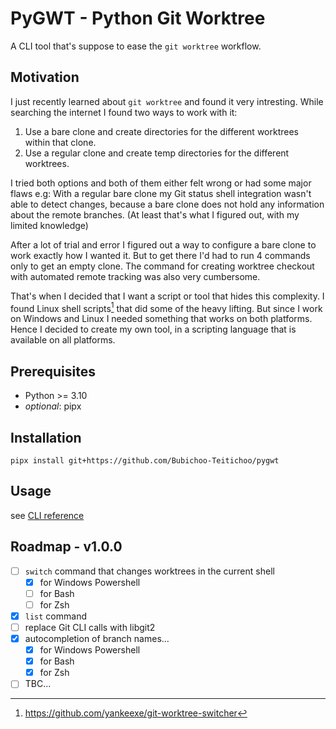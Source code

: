 # PyGWT - Python Git Worktree

A CLI tool that's suppose to ease the `git worktree` workflow.

## Motivation

I just recently learned about `git worktree`
and found it very intresting.
While searching the internet
I found two ways to work with it:

1. Use a bare clone and create directories for the different worktrees within that clone.
1. Use a regular clone and create temp directories for the different worktrees.

I tried both options
and both of them either felt wrong
or had some major flaws e.g:
With a regular bare clone
my Git status shell integration wasn't able to detect changes,
because a bare clone does not hold any information
about the remote branches.
(At least that's what I figured out, with my limited knowledge)

After a lot of trial and error I figured out a way
to configure a bare clone to work exactly how I wanted it.
But to get there I'd had to run 4 commands only to get an empty clone.
The command for creating worktree checkout
with automated remote tracking was also very cumbersome.

That's when I decided that I want a script or tool that hides this complexity.
I found Linux shell scripts[^1] that did some of the heavy lifting.
But since I work on Windows and Linux I needed something that works on both platforms.
Hence I decided to create my own tool,
in a scripting language that is available on all platforms.

## Prerequisites

- Python >= 3.10
- *optional*: pipx

## Installation

```shell
pipx install git+https://github.com/Bubichoo-Teitichoo/pygwt
```

## Usage

see [CLI reference](https://bubichoo-teitichoo.github.io/pygwt/latest/cli/)

## Roadmap - v1.0.0

- [ ] `switch` command that changes worktrees in the current shell
    - [x] for Windows Powershell
    - [ ] for Bash
    - [ ] for Zsh
- [x] `list` command
- [ ] replace Git CLI calls with libgit2
- [x] autocompletion of branch names...
    - [x] for Windows Powershell
    - [x] for Bash
    - [x] for Zsh
- [ ] TBC...

[^1]: <https://github.com/yankeexe/git-worktree-switcher>
